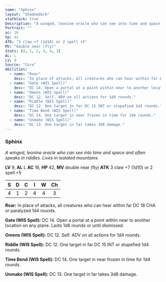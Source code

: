 ```yaml
---
name: "Sphinx"
layout: "Shadowdark"
statblock: true
Description: "A winged, leonine oracle who can see into time and space and often speaks in riddles. Lives in isolated mountains."
Portrait: ""
ac: 16
hp: 42
ATK: "3 claw +7 (1d10) or 2 spell +5"
MV: "double near (fly)"
Stats: [4, 1, 2, 4, 4, 3]
AL: L
LV: 9
Source: "Core"
Abilities:
  - name: "Roar"
    desc: "In place of attacks, all creatures who can hear within far DC 18 CHA or paralyzed 1d4 rounds."
  - name: "Gate (WIS Spell)"
    desc: "DC 14. Open a portal at a point within near to another location on any plane. Lasts 1d6 rounds or until dismissed."
  - name: "Omens (WIS Spell)"
    desc: "DC 12. Self. ADV on all actions for 1d4 rounds."
  - name: "Riddle (WIS Spell)"
    desc: "DC 12. One target in far DC 15 INT or stupefied 1d4 rounds."
  - name: "Time Bend (WIS Spell)"
    desc: "DC 14. One target in near frozen in time for 1d4 rounds."
  - name: "Unmake (WIS Spell)"
    desc: "DC 13. One target in far takes 3d8 damage."
---
```


### Sphinx

_A winged, leonine oracle who can see into time and space and often speaks in riddles. Lives in isolated mountains._

**LV** 9, **AL** L
**AC** 16, **HP** 42, **MV** double near (fly)
**ATK** 3 claw +7 (1d10) or 2 spell +5

|  S  |  D  |  C  |  I  |  W  |  Ch  |
|:---:|:---:|:---:|:---:|:---:|:----:|
| 4 | 1 | 2 | 4 | 4 | 3 |

**Roar:** In place of attacks, all creatures who can hear within far DC 18 CHA or paralyzed 1d4 rounds.

**Gate (WIS Spell):** DC 14. Open a portal at a point within near to another location on any plane. Lasts 1d6 rounds or until dismissed.

**Omens (WIS Spell):** DC 12. Self. ADV on all actions for 1d4 rounds.

**Riddle (WIS Spell):** DC 12. One target in far DC 15 INT or stupefied 1d4 rounds.

**Time Bend (WIS Spell):** DC 14. One target in near frozen in time for 1d4 rounds.

**Unmake (WIS Spell):** DC 13. One target in far takes 3d8 damage.

